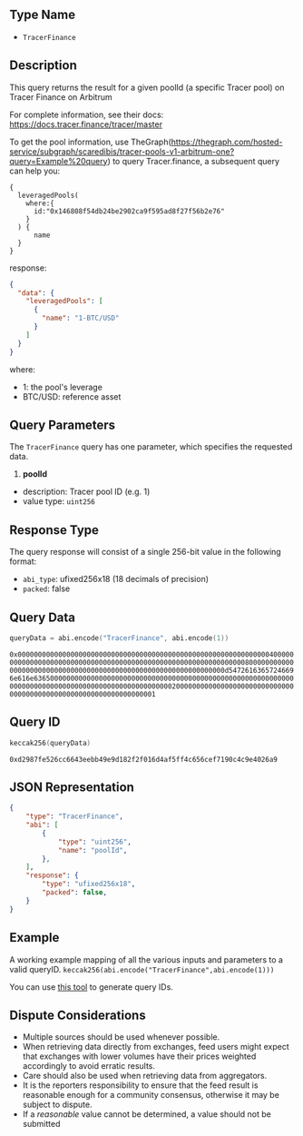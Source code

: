 ## Type Name

- `TracerFinance`


## Description

This query returns the result for a given poolId (a specific Tracer pool) on Tracer
Finance on Arbitrum

For complete information, see their docs: https://docs.tracer.finance/tracer/master

To get the pool information, use TheGraph(https://thegraph.com/hosted-service/subgraph/scaredibis/tracer-pools-v1-arbitrum-one?query=Example%20query) to query Tracer.finance, a subsequent
query can help you:

```
{
  leveragedPools(
    where:{
      id:"0x146808f54db24be2902ca9f595ad8f27f56b2e76"
    }
  ) {
      name
  }
}
```
response:

```json
{
  "data": {
    "leveragedPools": [
      {
        "name": "1-BTC/USD"
      }
    ]
  }
}
```
where:
- 1: the pool's leverage
- BTC/USD: reference asset

## Query Parameters

The `TracerFinance` query has one parameter, which specifies the requested data.

1. **poolId** 

- description: Tracer pool ID (e.g. 1)
- value type: `uint256`


## Response Type
The query response will consist of a single 256-bit value in the following format:

- `abi_type`: ufixed256x18 (18 decimals of precision)
- `packed`: false


## Query Data


```s
queryData = abi.encode("TracerFinance", abi.encode(1))
```
`0x00000000000000000000000000000000000000000000000000000000000000400000000000000000000000000000000000000000000000000000000000000080000000000000000000000000000000000000000000000000000000000000000d54726163657246696e616e63650000000000000000000000000000000000000000000000000000000000000000000000000000000000000000000000000000200000000000000000000000000000000000000000000000000000000000000001`

## Query ID

```s
keccak256(queryData)
```

`0xd2987fe526cc6643eebb49e9d182f2f016d4af5ff4c656cef7190c4c9e4026a9`


## JSON Representation
```json
{
    "type": "TracerFinance",
    "abi": [
        {
            "type": "uint256",
            "name": "poolId",
        },
    ],
    "response": {
        "type": "ufixed256x18",
        "packed": false,
    }
}
```


## Example
A working example mapping of all the various inputs and parameters to a valid queryID. 
`keccak256(abi.encode("TracerFinance",abi.encode(1)))`

You can use [this tool](https://queryidbuilder.herokuapp.com/custom) to generate query IDs.

## Dispute Considerations

- Multiple sources should be used whenever possible.
- When retrieving data directly from exchanges, feed users might expect that exchanges with lower volumes have their prices weighted accordingly to avoid erratic results.
- Care should also be used when retrieving data from aggregators.
- It is the reporters responsibility to ensure that the feed result is reasonable enough for a community consensus, otherwise it may be subject to dispute.
- If a *reasonable* value cannot be determined, a value should not be submitted